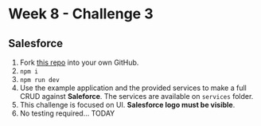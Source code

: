 # Week 8 - Challenge 3

## Salesforce

1. Fork [this repo](https://github.com/eduberenguer/my-app) into your own GitHub.
2. `npm i`
3. `npm run dev`
4. Use the example application and the provided services to make a full CRUD against **Saleforce**. The services are available on `services` folder.
5. This challenge is focused on UI. **Salesforce logo must be visible**.
6. No testing required... TODAY
